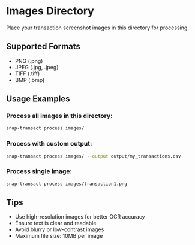 # Images Directory

Place your transaction screenshot images in this directory for processing.

## Supported Formats
- PNG (.png)
- JPEG (.jpg, .jpeg)
- TIFF (.tiff)
- BMP (.bmp)

## Usage Examples

### Process all images in this directory:
```bash
snap-transact process images/
```

### Process with custom output:
```bash
snap-transact process images/ --output output/my_transactions.csv
```

### Process single image:
```bash
snap-transact process images/transaction1.png
```

## Tips
- Use high-resolution images for better OCR accuracy
- Ensure text is clear and readable
- Avoid blurry or low-contrast images
- Maximum file size: 10MB per image 